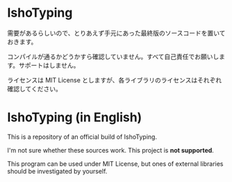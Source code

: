 # IshoTyping

需要があるらしいので、とりあえず手元にあった最終版のソースコードを置いておきます。

コンパイルが通るかどうかすら確認していません。すべて自己責任でお願いします。サポートはしません。

ライセンスは MIT License としますが、各ライブラリのライセンスはそれぞれ確認してください。


# IshoTyping (in English)

This is a repository of an official build of IshoTyping.

I'm not sure whether these sources work. This project is **not supported**.

This program can be used under MIT License, but ones of external libraries should be investigated by yourself.
